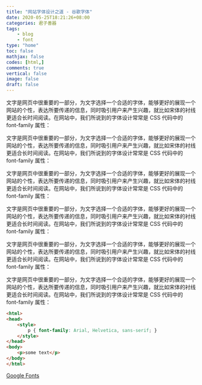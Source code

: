 ```yaml
---
title: "网站字体设计之道 - 谷歌字体"
date: 2020-05-25T18:21:26+08:00
categories: 君子善器
tags:
    - blog
    - font
type: "home"
toc: false
mathjax: false
codes: [html,]
comments: true
vertical: false
image: false
draft: false
---
```


文字是网页中很重要的一部分，为文字选择一个合适的字体，能够更好的展现一个网站的个性，表达所要传递的信息，同时吸引用户来产生兴趣，就比如宋体的衬线更适合长时间阅读。在网站中，我们所说到的字体设计常常是 CSS 代码中的 font-family 属性：

文字是网页中很重要的一部分，为文字选择一个合适的字体，能够更好的展现一个网站的个性，表达所要传递的信息，同时吸引用户来产生兴趣，就比如宋体的衬线更适合长时间阅读。在网站中，我们所说到的字体设计常常是 CSS 代码中的 font-family 属性：

文字是网页中很重要的一部分，为文字选择一个合适的字体，能够更好的展现一个网站的个性，表达所要传递的信息，同时吸引用户来产生兴趣，就比如宋体的衬线更适合长时间阅读。在网站中，我们所说到的字体设计常常是 CSS 代码中的 font-family 属性：

文字是网页中很重要的一部分，为文字选择一个合适的字体，能够更好的展现一个网站的个性，表达所要传递的信息，同时吸引用户来产生兴趣，就比如宋体的衬线更适合长时间阅读。在网站中，我们所说到的字体设计常常是 CSS 代码中的 font-family 属性：

文字是网页中很重要的一部分，为文字选择一个合适的字体，能够更好的展现一个网站的个性，表达所要传递的信息，同时吸引用户来产生兴趣，就比如宋体的衬线更适合长时间阅读。在网站中，我们所说到的字体设计常常是 CSS 代码中的 font-family 属性：

文字是网页中很重要的一部分，为文字选择一个合适的字体，能够更好的展现一个网站的个性，表达所要传递的信息，同时吸引用户来产生兴趣，就比如宋体的衬线更适合长时间阅读。在网站中，我们所说到的字体设计常常是 CSS 代码中的 font-family 属性：

```html
<html>
<head>
    <style>
        p { font-family: Arial, Helvetica, sans-serif; }
    </style>
</head>
<body>
    <p>some text</p>
</body>
</html>
```

[Google Fonts](https://fonts.google.com/)

<!--more-->
